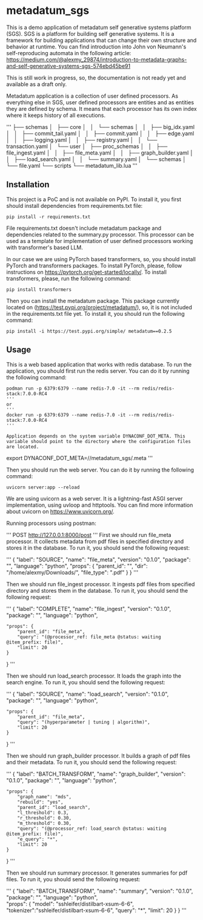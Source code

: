 # metadatum_sgs

This is a demo application of metadatum self generative systems platform (SGS). SGS is a platform for building self generative systems. It is  a framework for building applications that can change their own structure and behavior at runtime. 
You can find introduction into John von Neumann's self-reproducing automata in the following article: 
https://medium.com/@alexmy_29874/introduction-to-metadata-graphs-and-self-generative-systems-sgs-574ebd45be91

This is still work in progress, so, the documentation is not ready yet and available as a draft only.

Metadatum application is a collection of user defined processors. As everything else in SGS, user defined processors are entities and as entities they are defined by schema. It means that each processor has its own index where it keeps history of all executions.

'''
├── schemas
│   ├── core
│   │   └── schemas
│   │       ├── big_idx.yaml
│   │       ├── commit_tail.yaml
│   │       ├── commit.yaml
│   │       ├── edge.yaml
│   │       ├── logging.yaml
│   │       ├── registry.yaml
│   │       └── transaction.yaml
│   └── user
│       ├── proc_schemas
│       │   ├── file_ingest.yaml
│       │   ├── file_meta.yaml
│       │   ├── graph_builder.yaml
│       │   ├── load_search.yaml
│       │   └── summary.yaml
│       └── schemas
│           └── file.yaml
└── scripts
    └── metadatum_lib.lua
'''

## Installation

This project is a PoC and is not available on PyPI. To install it, you first should install dependencies from requirements.txt file:

```
pip install -r requirements.txt
```

File requirements.txt doesn't include metadatum package and dependencies related to the summary.py processor. This processor can be used as a template for implementation of user defined processors working with transformer's based LLM. 

In our case we are using PyTorch based transformers, so, you should install PyTorch and transformers packages. To install PyTorch, please, follow instructions on https://pytorch.org/get-started/locally/. To install transformers, please, run the following command:

```
pip install transformers
```

Then you can install the metadatum package. This package currently located on (https://test.pypi.org/project/metadatum/), so, it is not included in the requirements.txt file yet. To install it, you should run the following command:

```
pip install -i https://test.pypi.org/simple/ metadatum==0.2.5
```

## Usage

This is a web based application that works with redis database. To run the application, you should first run the redis server. You can do it by running the following command:

```
podman run -p 6379:6379 --name redis-7.0 -it --rm redis/redis-stack:7.0.0-RC4
'''
or
'''
docker run -p 6379:6379 --name redis-7.0 -it --rm redis/redis-stack:7.0.0-RC4
'''

Application depends on the system variable DYNACONF_DOT_META. This variable should point to the directory where the configuration files are located. 

```
export DYNACONF_DOT_META=/<abs path to project>/metadatum_sgs/.meta
'''

Then you should run the web server. You can do it by running the following command:

```
uvicorn server:app --reload
```

We are using uvicorn as a web server. It is a lightning-fast ASGI server implementation, using uvloop and httptools. You can find more information about uvicorn on https://www.uvicorn.org/.

Running processors using postman:

'''
POST http://127.0.0.1:8000/post
'''
First we should run file_meta processor. It collects metadata from pdf files in specified directory and stores it in the database. To run it, you should send the following request:

'''
{
    "label": "SOURCE",
    "name": "file_meta",
    "version": "0.1.0",
    "package": "",
    "language": "python",
    "props": {
        "parent_id": "",
        "dir": "/home/alexmy/Downloads/",
        "file_type": ".pdf"
    }
}
'''

Then we should run file_ingest processor. It ingests pdf files from specified directory and stores them in the database. To run it, you should send the following request:

'''
{
    "label": "COMPLETE",
    "name": "file_ingest",
    "version": "0.1.0",
    "package": "",
    "language": "python",
    
    "props": {
        "parent_id": "file_meta",
        "query": "(@processor_ref: file_meta @status: waiting @item_prefix: file)",
        "limit": 20
    }
}
'''

Then we should run load_search processor. It loads the graph into the search engine. To run it, you should send the following request:

'''
{
    "label": "SOURCE",
    "name": "load_search",
    "version": "0.1.0",
    "package": "",
    "language": "python",
    
    "props": {
        "parent_id": "file_meta",
        "query": "(hyperparameter | tuning | algorithm)",
        "limit": 20
    }
}
'''

Then we should run graph_builder processor. It builds a graph of pdf files and their metadata. To run it, you should send the following request:

'''
{
    "label": "BATCH_TRANSFORM",
    "name": "graph_builder",
    "version": "0.1.0",
    "package": "",
    "language": "python",
    
    "props": {
        "graph_name": "mds",
        "rebuild": "yes",
        "parent_id": "load_search",
        "l_threshold": 0.3,
        "r_threshold": 0.30,
        "m_threshold": 0.30,
        "query": "(@processor_ref: load_search @status: waiting @item_prefix: file)",
        "e_query": "*",
        "limit": 20
    }
}
'''

Then we should run summary processor. It generates summaries for pdf files. To run it, you should send the following request:

'''
{
    "label": "BATCH_TRANSFORM",
    "name": "summary",
    "version": "0.1.0",
    "package": "",
    "language": "python",    
    "props": {
        "model": "sshleifer/distilbart-xsum-6-6",
        "tokenizer":"sshleifer/distilbart-xsum-6-6",
        "query": "*",
        "limit": 20
    }
}
'''

